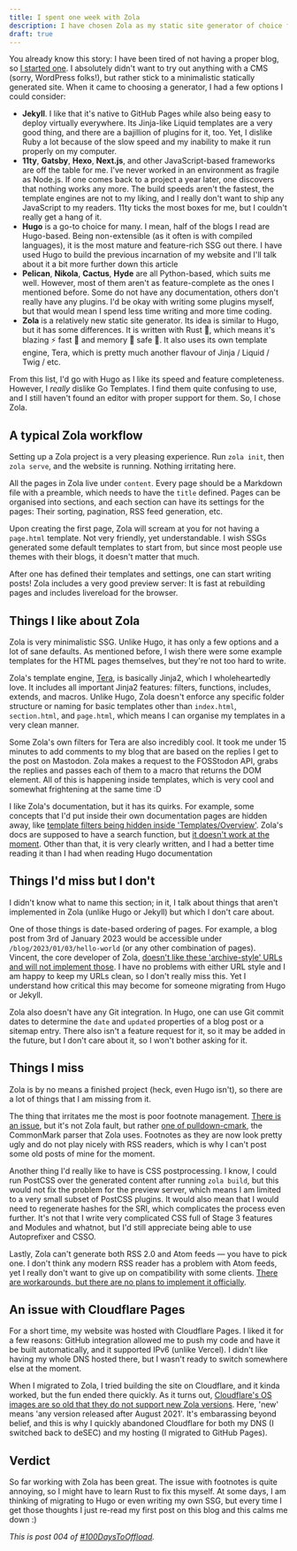 ```yaml
---
title: I spent one week with Zola
description: I have chosen Zola as my static site generator of choice for this blog, and here, I talk about my experience with it.
draft: true
---
```


You already know this story: I have been tired of not having a proper blog, so [I started one](2023-02-22-enough.md). I absolutely didn't want to try out anything with a CMS (sorry, WordPress folks!), but rather stick to a minimalistic statically generated site. When it came to choosing a generator, I had a few options I could consider:

- **Jekyll**. I like that it's native to GitHub Pages while also being easy to deploy virtually everywhere. Its Jinja-like Liquid templates are a very good thing, and there are a bajillion of plugins for it, too. Yet, I dislike Ruby a lot because of the slow speed and my inability to make it run properly on my computer.
- **11ty**, **Gatsby**, **Hexo**, **Next.js**, and other JavaScript-based frameworks are off the table for me. I've never worked in an environment as fragile as Node.js. If one comes back to a project a year later, one discovers that nothing works any more. The build speeds aren't the fastest, the template engines are not to my liking, and I really don't want to ship any JavaScript to my readers. 11ty ticks the most boxes for me, but I couldn't really get a hang of it.
- **Hugo** is a go-to choice for many. I mean, half of the blogs I read are Hugo-based. Being non-extensible (as it often is with compiled languages), it is the most mature and feature-rich SSG out there. I have used Hugo to build the previous incarnation of my website and I'll talk about it a bit more further down this article
- **Pelican**, **Nikola**, **Cactus**, **Hyde** are all Python-based, which suits me well. However, most of them aren't as feature-complete as the ones I mentioned before. Some do not have any documentation, others don't really have any plugins. I'd be okay with writing some plugins myself, but that would mean I spend less time writing and more time coding.
- **Zola** is a relatively new static site generator. Its idea is similar to Hugo, but it has some differences. It is written with Rust 🦀, which means it's blazing ⚡️ fast 🚀 and memory 🧠 safe 🥽. It also uses its own template engine, Tera, which is pretty much another flavour of Jinja / Liquid / Twig / etc.

From this list, I'd go with Hugo as I like its speed and feature completeness. However, I _really_ dislike Go Templates. I find them quite confusing to use, and I still haven't found an editor with proper support for them. So, I chose Zola.

## A typical Zola workflow

Setting up a Zola project is a very pleasing experience. Run `zola init`, then `zola serve`, and the website is running. Nothing irritating here.

All the pages in Zola live under `content`. Every page should be a Markdown file with a preamble, which needs to have the `title` defined. Pages can be organised into sections, and each section can have its settings for the pages: Their sorting, pagination, RSS feed generation, etc.

Upon creating the first page, Zola will scream at you for not having a `page.html` template. Not very friendly, yet understandable. I wish SSGs generated some default templates to start from, but since most people use themes with their blogs, it doesn't matter that much.

After one has defined their templates and settings, one can start writing posts! Zola includes a very good preview server: It is fast at rebuilding pages and includes livereload for the browser.

## Things I like about Zola

Zola is very minimalistic SSG. Unlike Hugo, it has only a few options and a lot of sane defaults. As mentioned before, I wish there were some example templates for the HTML pages themselves, but they're not too hard to write.

Zola's template engine, [Tera](https://tera.netlify.app/), is basically Jinja2, which I wholeheartedly love. It includes all important Jinja2 features: filters, functions, includes, extends, and macros. Unlike Hugo, Zola doesn't enforce any specific folder structure or naming for basic templates other than `index.html`, `section.html`, and `page.html`, which means I can organise my templates in a very clean manner.

Some Zola's own filters for Tera are also incredibly cool. It took me under 15 minutes to add comments to my blog that are based on the replies I get to the post on Mastodon. Zola makes a request to the FOSStodon API, grabs the replies and passes each of them to a macro that returns the DOM element. All of this is happening inside templates, which is very cool and somewhat frightening at the same time :D

I like Zola's documentation, but it has its quirks. For example, some concepts that I'd put inside their own documentation pages are hidden away, like [template filters being hidden inside 'Templates/Overview'](https://www.getzola.org/documentation/templates/overview/#built-in-filters). Zola's docs are supposed to have a search function, but [it doesn't work at the moment](https://github.com/getzola/zola/issues/2123). Other than that, it is very clearly written, and I had a better time reading it than I had when reading Hugo documentation

## Things I'd miss but I don't

I didn't know what to name this section; in it, I talk about things that aren't implemented in Zola (unlike Hugo or Jekyll) but which I don't care about.

One of those things is date-based ordering of pages. For example, a blog post from 3rd of January 2023 would be accessible under `/blog/2023/01/03/hello-world` (or any other combination of pages). Vincent, the core developer of Zola, [doesn't like these 'archive-style' URLs and will not implement those](https://github.com/getzola/zola/issues/635#issuecomment-524564469). I have no problems with either URL style and I am happy to keep my URLs clean, so I don't really miss this. Yet I understand how critical this may become for someone migrating from Hugo or Jekyll.

Zola also doesn't have any Git integration. In Hugo, one can use Git commit dates to determine the `date` and `updated` properties of a blog post or a sitemap entry. There also isn't a feature request for it, so it may be added in the future, but I don't care about it, so I won't bother asking for it.

## Things I miss

Zola is by no means a finished project (heck, even Hugo isn't), so there are a lot of things that I am missing from it.

The thing that irritates me the most is poor footnote management. [There is an issue](https://github.com/getzola/zola/issues/1285), but it's not Zola fault, but rather [one of pulldown-cmark](https://github.com/raphlinus/pulldown-cmark/issues/142), the CommonMark parser that Zola uses. Footnotes as they are now look pretty ugly and do not play nicely with RSS readers, which is why I can't post some old posts of mine for the moment.

Another thing I'd really like to have is CSS postprocessing. I know, I could run PostCSS over the generated content after running `zola build`, but this would not fix the problem for the preview server, which means I am limited to a very small subset of PostCSS plugins. It would also mean that I would need to regenerate hashes for the SRI, which complicates the process even further. It's not that I write very complicated CSS full of Stage 3 features and Modules and whatnot, but I'd still appreciate being able to use Autoprefixer and CSSO.

Lastly, Zola can't generate both RSS 2.0 and Atom feeds — you have to pick one. I don't think any modern RSS reader has a problem with Atom feeds, yet I really don't want to give up on compatibility with some clients. [There are workarounds, but there are no plans to implement it officially](https://github.com/getzola/zola/issues/2083).

## An issue with Cloudflare Pages

For a short time, my website was hosted with Cloudflare Pages. I liked it for a few reasons: GitHub integration allowed me to push my code and have it be built automatically, and it supported IPv6 (unlike Vercel). I didn't like having my whole DNS hosted there, but I wasn't ready to switch somewhere else at the moment.

When I migrated to Zola, I tried building the site on Cloudflare, and it kinda worked, but the fun ended there quickly. As it turns out, [Cloudflare's OS images are so old that they do not support new Zola versions](https://community.cloudflare.com/t/cloudflare-pages-zola-build-fails-glibcxx-3-4-26-not-found/316457). Here, 'new' means 'any version released after August 2021'. It's embarassing beyond belief, and this is why I quickly abandoned Cloudflare for both my DNS (I switched back to deSEC) and my hosting (I migrated to GitHub Pages).

## Verdict

So far working with Zola has been great. The issue with footnotes is quite annoying, so I might have to learn Rust to fix this myself. At some days, I am thinking of migrating to Hugo or even writing my own SSG, but every time I get those thoughts I just re-read my first post on this blog and this calms me down :)

_This is post 004 of [#100DaysToOffload](https://100daystooffload.com/)._
